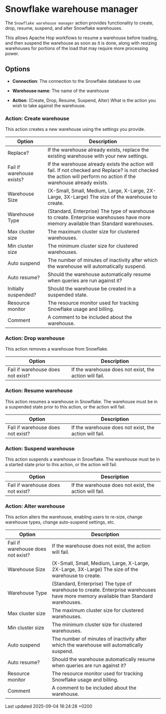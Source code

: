 <div id="header">

# Snowflake warehouse manager

</div>

<div id="content">

<div id="preamble">

<div class="sectionbody">

<div class="paragraph">

The `Snowflake warehouse manager` action provides functionality to create, drop, resume, suspend, and alter Snowflake warehouses.

</div>

<div class="paragraph">

This allows Apache Hop workflows to resume a warehouse before loading, and then suspend the warehouse as soon as it is done, along with resizing warehouses for portions of the load that may require more processing power.

</div>

</div>

</div>

<div class="sect1">

## Options

<div class="sectionbody">

<div class="ulist">

  - **Connection**: The connection to the Snowflake database to use

  - **Warehouse name**: The name of the warehouse

  - **Action**: (Create, Drop, Resume, Suspend, Alter) What is the action you wish to take against the warehouse.

</div>

<div class="sect2">

### Action: Create warehouse

<div class="paragraph">

This action creates a new warehouse using the settings you provide.

</div>

| Option                    | Description                                                                                                                                                         |
| ------------------------- | ------------------------------------------------------------------------------------------------------------------------------------------------------------------- |
| Replace?                  | If the warehouse already exists, replace the existing warehouse with your new settings.                                                                             |
| Fail if warehouse exists? | If the warehouse already exists the action will fail. If not checked and Replace? is not checked the action will perform no action if the warehouse already exists. |
| Warehouse Size            | (X-Small, Small, Medium, Large, X-Large, 2X-Large, 3X-Large) The size of the warehouse to create.                                                                   |
| Warehouse Type            | (Standard, Enterprise) The type of warehouse to create. Enterprise warehouses have more memory available than Standard warehouses.                                  |
| Max cluster size          | The maximum cluster size for clustered warehouses.                                                                                                                  |
| Min cluster size          | The minimum cluster size for clustered warehouses.                                                                                                                  |
| Auto suspend              | The number of minutes of inactivity after which the warehouse will automatically suspend.                                                                           |
| Auto resume?              | Should the warehouse automatically resume when queries are run against it?                                                                                          |
| Initially suspended?      | Should the warehouse be created in a suspended state.                                                                                                               |
| Resource monitor          | The resource monitor used for tracking Snowflake usage and billing.                                                                                                 |
| Comment                   | A comment to be included about the warehouse.                                                                                                                       |

</div>

<div class="sect2">

### Action: Drop warehouse

<div class="paragraph">

This action removes a warehouse from Snowflake.

</div>

| Option                            | Description                                            |
| --------------------------------- | ------------------------------------------------------ |
| Fail if warehouse does not exist? | If the warehouse does not exist, the action will fail. |

</div>

<div class="sect2">

### Action: Resume warehouse

<div class="paragraph">

This action resumes a warehouse in Snowflake. The warehouse must be in a suspended state prior to this action, or the action will fail.

</div>

| Option                            | Description                                            |
| --------------------------------- | ------------------------------------------------------ |
| Fail if warehouse does not exist? | If the warehouse does not exist, the action will fail. |

</div>

<div class="sect2">

### Action: Suspend warehouse

<div class="paragraph">

This action suspends a warehouse in Snowflake. The warehouse must be in a started state prior to this action, or the action will fail.

</div>

| Option                            | Description                                            |
| --------------------------------- | ------------------------------------------------------ |
| Fail if warehouse does not exist? | If the warehouse does not exist, the action will fail. |

</div>

<div class="sect2">

### Action: Alter warehouse

<div class="paragraph">

This action alters the warehouse, enabling users to re-size, change warehouse types, change auto-suspend settings, etc.

</div>

| Option                            | Description                                                                                                                        |
| --------------------------------- | ---------------------------------------------------------------------------------------------------------------------------------- |
| Fail if warehouse does not exist? | If the warehouse does not exist, the action will fail.                                                                             |
| Warehouse Size                    | (X-Small, Small, Medium, Large, X-Large, 2X-Large, 3X-Large) The size of the warehouse to create.                                  |
| Warehouse Type                    | (Standard, Enterprise) The type of warehouse to create. Enterprise warehouses have more memory available than Standard warehouses. |
| Max cluster size                  | The maximum cluster size for clustered warehouses.                                                                                 |
| Min cluster size                  | The minimum cluster size for clustered warehouses.                                                                                 |
| Auto suspend                      | The number of minutes of inactivity after which the warehouse will automatically suspend.                                          |
| Auto resume?                      | Should the warehouse automatically resume when queries are run against it?                                                         |
| Resource monitor                  | The resource monitor used for tracking Snowflake usage and billing.                                                                |
| Comment                           | A comment to be included about the warehouse.                                                                                      |

</div>

</div>

</div>

</div>

<div id="footer">

<div id="footer-text">

Last updated 2025-09-04 18:24:28 +0200

</div>

</div>
